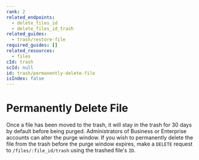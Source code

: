 ```yaml
---
rank: 2
related_endpoints:
  - delete_files_id
  - delete_files_id_trash
related_guides:
  - trash/restore-file
required_guides: []
related_resources:
  - files
cId: trash
scId: null
id: trash/permanently-delete-file
isIndex: false
---
```

# Permanently Delete File

Once a file has been moved to the trash, it will stay in the trash for 30 days by default before being purged. Administrators of Business or Enterprise accounts can alter the purge window. If you wish to permanently delete the file from the trash before the purge window expires, make a `DELETE` request to `/files/:file_id/trash` using the trashed file's `ID`.

<Samples id="delete_files_id_trash">

</Samples>
